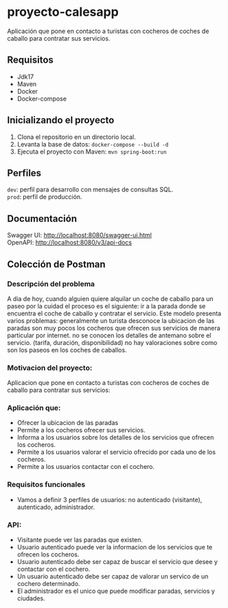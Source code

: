 # proyecto-calesapp
Aplicación que pone en contacto  a turistas con cocheros de coches de caballo para contratar sus servicios.

## Requisitos
- Jdk17
- Maven
- Docker
- Docker-compose

## Inicializando el proyecto

1. Clona el repositorio en un directorio local.
2. Levanta la base de datos: `docker-compose --build -d`
3. Ejecuta el proyecto con Maven: `mvn spring-boot:run`

## Perfiles
`dev`: perfil para desarrollo con mensajes de consultas SQL.  
`prod`: perfil de producción.

## Documentación
Swagger UI: [http://localhost:8080/swagger-ui.html](http://localhost:8080/swagger-ui.html)  
OpenAPI: [http://localhost:8080/v3/api-docs](http://localhost:8080/v3/api-docs)

## Colección de Postman


### Descripción del problema
A dia de hoy, cuando alguien quiere alquilar un coche de caballo para un paseo por la cuidad el proceso es el siguiente: ir a la parada donde se encuentra el coche de caballo y contratar el servicio. 
Este modelo presenta varios problemas: 
generalmente un turista desconoce la ubicacion de las paradas
son muy pocos los cocheros que ofrecen sus servicios de manera particular por internet.
no se conocen los detalles de antemano sobre el servicio. (tarifa, duración, disponibilidad)
no hay valoraciones sobre como son los paseos en los coches de caballos.


### Motivacion del proyecto:
Aplicacion que pone en contacto  a turistas con cocheros de coches de caballo para contratar sus servicios:

### Aplicación que:
- Ofrecer la ubicacion de las paradas
- Permite a los cocheros ofrecer sus servicios.
- Informa a los usuarios sobre los detalles de los servicios que ofrecen los cocheros.
- Permite a los usuarios valorar el servicio ofrecido por cada uno de los cocheros.
- Permite a los usuarios contactar con el cochero.

### Requisitos funcionales
- Vamos a definir 3 perfiles de usuarios: no autenticado (visitante), autenticado, administrador.

### API:
- Visitante puede ver las paradas que existen.
- Usuario autenticado puede ver la informacion de los servicios que te ofrecen los cocheros.
- Usuario autenticado debe ser capaz de buscar el servicio que desee y contactar con el cochero.
- Un usuario autenticado debe ser capaz de valorar un servico de un cochero determinado.
- El administrador es el unico que puede modificar paradas, servicios y ciudades.




